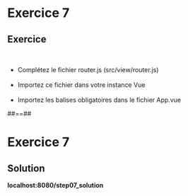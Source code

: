 <!-- .slide: class="exercice" -->
# Exercice 7
## Exercice
<br>

- Complétez le fichier router.js (src/view/router.js)<br><br>
- Importez ce fichier dans votre instance Vue<br><br>
- Importez les balises obligatoires dans le fichier App.vue

##==##

<!-- .slide: class="exercice" -->
# Exercice 7
## Solution
__localhost:8080/step07_solution__
<!-- .element: class="full-center" -->
